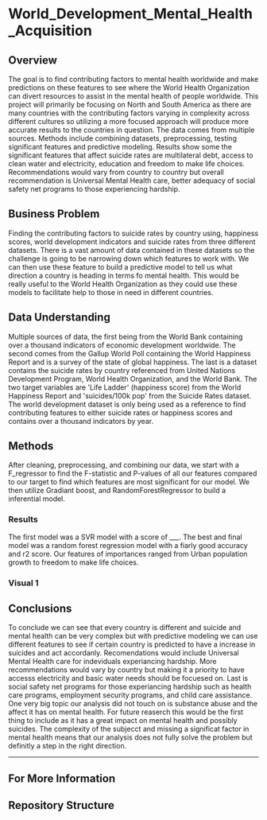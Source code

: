 # World_Development_Mental_Health_Acquisition

## Overview

The goal is to find contributing factors to mental health worldwide and make predictions on these features to see where the World Health Organization can divert resources to assist in the mental health of people worldwide. This project will primarily be focusing on North and South America as there are many countries with the contributing factors varying in complexity across different cultures so utilizing a more focused approach will produce more accurate results to the countries in question. The data comes from multiple sources. Methods include combining datasets, preprocessing, testing significant features and predictive modeling. Results show some the significant features that affect suicide rates are multilateral debt, access to clean water and electricity, education and freedom to make life choices. Recommendations would vary from country to country but overall recommendation is Universal Mental Health care, better adequacy of social safety net programs to those experiencing hardship.

## Business Problem

Finding the contributing factors to suicide rates by country using, happiness scores, world development indicators and suicide rates from three different datasets. There is a vast amount of data contained in these datasets so the challenge is going to be narrowing down which features to work with. We can then use these feature to build a predictive model to tell us what direction a country is heading in terms fo mental health. This would be really useful to the World Health Organization as they could use these models to facilitate help to those in need in different countries.


## Data Understanding

Multiple sources of data, the first being from the World Bank containing over a thousand indicators of economic development worldwide. The second comes from the Gallup World Poll containing the World Happiness Report and is a survey of the state of global happiness. The last is a dataset contains the suicide rates by country referenced from United Nations Development Program, World Health Organization, and the World Bank. The two target variables are 'Life Ladder' (happiness score) from the World Happiness Report and 'suicides/100k pop' from the Suicide Rates dataset. The world development dataset is only being used as a reference to find contributing features to either suicide rates or happiness scores and contains over a thousand indicators by year. 

## Methods

After cleaning, preprocessing, and combining our data, we start with a F_regressor to find the F-statistic and P-values of all our features compared to our target to find which features are most significant for our model. We then utilize Gradiant boost, and RandomForestRegressor to build a inferential model. 



### Results

The first model was a SVR model with a score of ___. The best and final model was a random forest regression model with a fiarly good accuracy and r2 score. Our features of importances ranged from Urban population growth to freedom to make life choices. 


### Visual 1


## Conclusions


To conclude we can see that every country is different and suicide and mental health can be very complex but with predictive modeling we can use different features to see if certain country is predicted to have a increase in suicides and act accordanly. Recomendations would include Universal Mental Health care for indeviduals experiancing hardship. More recommendations would vary by country but making it a priority to have accesss electricity and basic water needs should be focuesed on. Last is social safety net programs for those experiancing hardship such as health care programs, employment security programs, and child care assistance. One very big topic our analysis did not touch on is substance abuse and the affect it has on mental health. For future reaserch this would be the first thing to include as it has a great impact on mental health and possibly suicides. The complexity of the subjecct and missing a significat factor in mental health means that our analysis does not fully solve the problem but definitly a step in the right direction.

***

## For More Information

## Repository Structure


```

